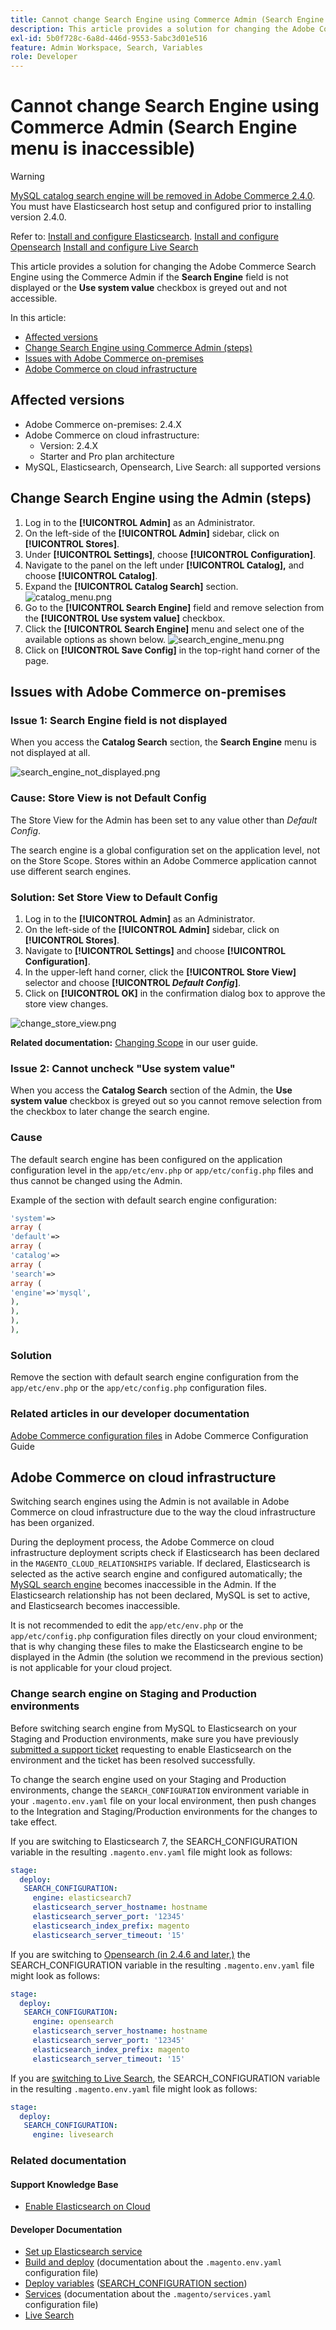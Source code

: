 ```yaml
---
title: Cannot change Search Engine using Commerce Admin (Search Engine menu is inaccessible)
description: This article provides a solution for changing the Adobe Commerce Search Engine using the Commerce Admin if the Search Engine field is not displayed or the Use system value checkbox is greyed out and not accessible.
exl-id: 5b0f728c-6a8d-446d-9553-5abc3d01e516
feature: Admin Workspace, Search, Variables
role: Developer
---
```

# Cannot change Search Engine using Commerce Admin (Search Engine menu is inaccessible)

>[!WARNING]
>
> [MySQL catalog search engine will be removed in Adobe Commerce 2.4.0](/help/announcements/adobe-commerce-announcements/mysql-catalog-search-engine-will-be-removed-in-magento-2-4-0.md). You must have Elasticsearch host setup and configured prior to installing version 2.4.0. 
> 
> Refer to:
> [Install and configure Elasticsearch](https://experienceleague.adobe.com/en/docs/commerce-cloud-service/user-guide/configure/service/elasticsearch).
> [Install and configure Opensearch](https://experienceleague.adobe.com/en/docs/commerce-cloud-service/user-guide/configure/service/opensearch)
> [Install and configure Live Search](https://experienceleague.adobe.com/en/docs/commerce-merchant-services/live-search/install)

This article provides a solution for changing the Adobe Commerce Search Engine using the Commerce Admin if the **Search Engine** field is not displayed or the **Use system value** checkbox is greyed out and not accessible.

In this article:

* [Affected versions](#affected-versions)
* [Change Search Engine using Commerce Admin (steps)](#change-search-engine-using-magento-admin-steps)
* [Issues with Adobe Commerce on-premises](#magento-commerce-on-premise)
* [Adobe Commerce on cloud infrastructure](#magento-commerce-cloud)

## Affected versions

* Adobe Commerce on-premises: 2.4.X
* Adobe Commerce on cloud infrastructure:
    * Version: 2.4.X
    * Starter and Pro plan architecture
* MySQL, Elasticsearch, Opensearch, Live Search: all supported versions

## Change Search Engine using the Admin (steps)

1. Log in to the **[!UICONTROL Admin]** as an Administrator.
1. On the left-side of the **[!UICONTROL Admin]** sidebar, click on **[!UICONTROL Stores]**. 
1. Under **[!UICONTROL Settings]**, choose **[!UICONTROL Configuration]**.
1. Navigate to the panel on the left under **[!UICONTROL Catalog],** and choose **[!UICONTROL Catalog]**.
1. Expand the **[!UICONTROL Catalog Search]** section.    ![catalog_menu.png](assets/catalog_menu.png)
1. Go to the **[!UICONTROL Search Engine]** field and remove selection from the **[!UICONTROL Use system value]** checkbox.
1. Click the **[!UICONTROL Search Engine]** menu and select one of the available options as shown below.    ![search_engine_menu.png](assets/search_engine_menu.png)
1. Click on **[!UICONTROL Save Config]** in the top-right hand corner of the page.

## Issues with Adobe Commerce on-premises

### Issue 1: Search Engine field is not displayed

When you access the **Catalog Search** section, the **Search Engine** menu is not displayed at all.

![search_engine_not_displayed.png](assets/search_engine_not_displayed.png)

### Cause: Store View is not Default Config

The Store View for the Admin has been set to any value other than *Default Config*.

The search engine is a global configuration set on the application level, not on the Store Scope. Stores within an Adobe Commerce application cannot use different search engines.

### Solution: Set Store View to Default Config

1. Log in to the **[!UICONTROL Admin]** as an Administrator.
1. On the left-side of the **[!UICONTROL Admin]** sidebar, click on **[!UICONTROL Stores]**. 
1. Navigate to **[!UICONTROL Settings]** and choose **[!UICONTROL Configuration]**.
1. In the upper-left hand corner, click the **[!UICONTROL Store View]** selector and choose **[!UICONTROL *Default Config*]**.
1. Click on **[!UICONTROL OK]** in the confirmation dialog box to approve the store view changes.

![change_store_view.png](assets/change_store_view.png)

 **Related documentation:** [Changing Scope](https://experienceleague.adobe.com/docs/commerce-admin/config/scope-change.html#set-the-scope) in our user guide.

### Issue 2: Cannot uncheck "Use system value"

When you access the **Catalog Search** section of the Admin, the **Use system value** checkbox is greyed out so you cannot remove selection from the checkbox to later change the search engine.

### Cause

The default search engine has been configured on the application configuration level in the `app/etc/env.php` or `app/etc/config.php` files and thus cannot be changed using the Admin.

Example of the section with default search engine configuration:

```php
'system'=>
array (
'default'=>
array (
'catalog'=>
array (
'search'=>
array (
'engine'=>'mysql',
),
),
),
),
```

### Solution

Remove the section with default search engine configuration from the `app/etc/env.php` or the `app/etc/config.php` configuration files.

### Related articles in our developer documentation

 [Adobe Commerce configuration files](https://experienceleague.adobe.com/docs/commerce-operations/configuration-guide/files/deployment-files.html) in Adobe Commerce Configuration Guide

## Adobe Commerce on cloud infrastructure

Switching search engines using the Admin is not available in Adobe Commerce on cloud infrastructure due to the way the cloud infrastructure has been organized.

During the deployment process, the Adobe Commerce on cloud infrastructure deployment scripts check if Elasticsearch has been declared in the `MAGENTO_CLOUD_RELATIONSHIPS` variable. If declared, Elasticsearch is selected as the active search engine and configured automatically; the [MySQL search engine](/help/announcements/adobe-commerce-announcements/mysql-catalog-search-engine-will-be-removed-in-magento-2-4-0.md) becomes inaccessible in the Admin. If the Elasticsearch relationship has not been declared, MySQL is set to active, and Elasticsearch becomes inaccessible.

It is not recommended to edit the `app/etc/env.php` or the `app/etc/config.php` configuration files directly on your cloud environment; that is why changing these files to make the Elasticsearch engine to be displayed in the Admin (the solution we recommend in the previous section) is not applicable for your cloud project.

### Change search engine on Staging and Production environments

Before switching search engine from MySQL to Elasticsearch on your Staging and Production environments, make sure you have previously [submitted a support ticket](/help/help-center-guide/help-center/magento-help-center-user-guide.md#submit-ticket) requesting to enable Elasticsearch on the environment and the ticket has been resolved successfully.

To change the search engine used on your Staging and Production environments, change the `SEARCH_CONFIGURATION` environment variable in your `.magento.env.yaml` file on your local environment, then push changes to the Integration and Staging/Production environments for the changes to take effect.

If you are switching to Elasticsearch 7, the SEARCH\_CONFIGURATION variable in the resulting `.magento.env.yaml` file might look as follows:

```yaml
stage:
  deploy:
   SEARCH_CONFIGURATION:
     engine: elasticsearch7
     elasticsearch_server_hostname: hostname
     elasticsearch_server_port: '12345'
     elasticsearch_index_prefix: magento
     elasticsearch_server_timeout: '15'
```

If you are switching to [Opensearch (in 2.4.6 and later,)](https://experienceleague.adobe.com/en/docs/commerce-knowledge-base/kb/troubleshooting/elasticsearch/search-engine-shown-elasticsearch-despite-open-search) the SEARCH\_CONFIGURATION variable in the resulting `.magento.env.yaml` file might look as follows:

```yaml
stage:
  deploy:
   SEARCH_CONFIGURATION:
     engine: opensearch
     elasticsearch_server_hostname: hostname
     elasticsearch_server_port: '12345'
     elasticsearch_index_prefix: magento
     elasticsearch_server_timeout: '15'
```

If you are [switching to Live Search](https://experienceleague.adobe.com/en/docs/commerce-knowledge-base/kb/troubleshooting/miscellaneous/error-opensearch-search-engine-doesnt-exist-falling-back-to-livesearch), the SEARCH\_CONFIGURATION variable in the resulting `.magento.env.yaml` file might look as follows:

```yaml
stage:
  deploy:
   SEARCH_CONFIGURATION:
     engine: livesearch
```

### Related documentation

#### Support Knowledge Base

* [Enable Elasticsearch on Cloud](/help/how-to/general/enable-elasticsearch-on-cloud.md)

#### Developer Documentation

* [Set up Elasticsearch service](https://experienceleague.adobe.com/docs/commerce-cloud-service/user-guide/configure/service/elasticsearch.html)
* [Build and deploy](https://experienceleague.adobe.com/docs/commerce-cloud-service/user-guide/configure/env/configure-env-yaml.html) (documentation about the `.magento.env.yaml` configuration file)
* [Deploy variables](https://experienceleague.adobe.com/docs/commerce-cloud-service/user-guide/configure/env/stage/variables-deploy.html) ([SEARCH\_CONFIGURATION section](https://experienceleague.adobe.com/docs/commerce-cloud-service/user-guide/configure/env/stage/variables-deploy.html#search_configuration))
* [Services](https://experienceleague.adobe.com/docs/commerce-cloud-service/user-guide/configure/service/services-yaml.html) (documentation about the `.magento/services.yaml` configuration file)
* [Live Search](https://experienceleague.adobe.com/en/docs/commerce-merchant-services/live-search/overview)
